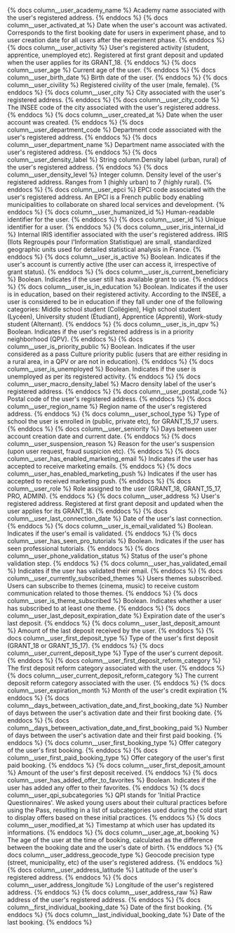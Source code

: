 {% docs column__user_academy_name %} Academy name associated with the user's registered address. {% enddocs %}
{% docs column__user_activated_at %} Date when the user's account was activated. Corresponds to the first booking date for users in experiment phase, and to user creation date for all users after the experiment phase. {% enddocs %}
{% docs column__user_activity %} User's registered activity (student, apprentice, unemployed etc). Registered at first grant deposit and updated when the user applies for its GRANT_18. {% enddocs %}
{% docs column__user_age %} Current age of the user. {% enddocs %}
{% docs column__user_birth_date %} Birth date of the user. {% enddocs %}
{% docs column__user_civility %} Registered civility of the user (male, female). {% enddocs %}
{% docs column__user_city %} City associated with the user's registered address. {% enddocs %}
{% docs column__user_city_code %} The INSEE code of the city associated with the user's registered address. {% enddocs %}
{% docs column__user_created_at %} Date when the user account was created. {% enddocs %}
{% docs column__user_department_code %} Department code associated with the user's registered address. {% enddocs %}
{% docs column__user_department_name %} Department name associated with the user's registered address. {% enddocs %}
{% docs column__user_density_label %} String column.Density label (urban, rural) of the user's registered address. {% enddocs %}
{% docs column__user_density_level %} Integer column. Density level of the user's registered address. Ranges from 1 (highly urban) to 7 (highly rural). {% enddocs %}
{% docs column__user_epci %} EPCI code associated with the user's registered address. An EPCI is a French public body enabling municipalities to collaborate on shared local services and development. {% enddocs %}
{% docs column__user_humanized_id %} Human-readable identifier for the user. {% enddocs %}
{% docs column__user_id %} Unique identifier for a user. {% enddocs %}
{% docs column__user_iris_internal_id %} Internal IRIS identifier associated with the user's registered address. IRIS (Ilots Regroupés pour l'Information Statistique) are small, standardized geographic units used for detailed statistical analysis in France. {% enddocs %}
{% docs column__user_is_active %} Boolean. Indicates if the user's account is currently active (the user can access it, irrespective of grant status). {% enddocs %}
{% docs column__user_is_current_beneficiary %} Boolean. Indicates if the user still has available grant to use. {% enddocs %}
{% docs column__user_is_in_education %} Boolean. Indicates if the user is in education, based on their registered activity. According to the INSEE, a user is considered to be in education if they fall under one of the following categories: Middle school student (Collégien), High school student (Lycéen), University student (Étudiant), Apprentice (Apprenti), Work-study student (Alternant). {% enddocs %}
{% docs column__user_is_in_qpv %} Boolean. Indicates if the user's registered address is in a priority neighborhood (QPV). {% enddocs %}
{% docs column__user_is_priority_public %} Boolean. Indicates if the user considered as a pass Culture priority public (users that are either residing in a rural area, in a QPV or are not in education). {% enddocs %}
{% docs column__user_is_unemployed %} Boolean. Indicates if the user is unemployed as per its registered activity. {% enddocs %}
{% docs column__user_macro_density_label %} Macro density label of the user's registered address. {% enddocs %}
{% docs column__user_postal_code %} Postal code of the user's registered address. {% enddocs %}
{% docs column__user_region_name %} Region name of the user's registered address. {% enddocs %}
{% docs column__user_school_type %} Type of school the user is enrolled in (public, private etc), for GRANT_15_17 users. {% enddocs %}
{% docs column__user_seniority %} Days between user account creation date and current date. {% enddocs %}
{% docs column__user_suspension_reason %} Reason for the user's suspension (upon user request, fraud suspicion etc). {% enddocs %}
{% docs column__user_has_enabled_marketing_email %} Indicates if the user has accepted to receive marketing emails. {% enddocs %}
{% docs column__user_has_enabled_marketing_push %} Indicates if the user has accepted to received marketing push. {% enddocs %}
{% docs column__user_role %} Role assigned to the user (GRANT_18, GRANT_15_17, PRO, ADMIN). {% enddocs %}
{% docs column__user_address %} User's registered address. Registered at first grant deposit and updated when the user applies for its GRANT_18. {% enddocs %}
{% docs column__user_last_connection_date %} Date of the user's last connection. {% enddocs %}
{% docs column__user_is_email_validated %} Boolean. Indicates if the user's email is validated. {% enddocs %}
{% docs column__user_has_seen_pro_tutorials %} Boolean. Indicates if the user has seen professional tutorials. {% enddocs %}
{% docs column__user_phone_validation_status %} Status of the user's phone validation step. {% enddocs %}
{% docs column__user_has_validated_email %} Indicates if the user has validated their email. {% enddocs %}
{% docs column__user_currently_subscribed_themes %} Users themes subscribed. Users can subscribe to themes (cinema, music) to receive custom communication related to those themes. {% enddocs %}
{% docs column__user_is_theme_subscribed %} Boolean. Indicates whether a user has subscribed to at least one theme. {% enddocs %}
{% docs column__user_last_deposit_expiration_date %} Expiration date of the user's last deposit. {% enddocs %}
{% docs column__user_last_deposit_amount %} Amount of the last deposit received by the user. {% enddocs %}
{% docs column__user_first_deposit_type %} Type of the user's first deposit (GRANT_18 or GRANT_15_17). {% enddocs %}
{% docs column__user_current_deposit_type %} Type of the user's current deposit. {% enddocs %}
{% docs column__user_first_deposit_reform_category %} The first deposit reform category associated with the user. {% enddocs %}
{% docs column__user_current_deposit_reform_category %} The current deposit reform category associated with the user. {% enddocs %}
{% docs column__user_expiration_month %} Month of the user's credit expiration {% enddocs %}
{% docs column__days_between_activation_date_and_first_booking_date %} Number of days between the user's activation date and their first booking date. {% enddocs %}
{% docs column__days_between_activation_date_and_first_booking_paid %} Number of days between the user's activation date and their first paid booking. {% enddocs %}
{% docs column__user_first_booking_type %} Offer category of the user's first booking. {% enddocs %}
{% docs column__user_first_paid_booking_type %} Offer category of the user's first paid booking. {% enddocs %}
{% docs column__user_first_deposit_amount %} Amount of the user's first deposit received. {% enddocs %}
{% docs column__user_has_added_offer_to_favorites %} Boolean. Indicates if the user has added any offer to their favorites. {% enddocs %}
{% docs column__user_qpi_subcategories %} QPI stands for 'Initial Practice Questionnaires'. We asked young users about their cultural practices before using the Pass, resulting in a list of subcategories used during the cold start to display offers based on these initial practices. {% enddocs %}
{% docs column__user_modified_at %} Timestamp at which user has updated its informations. {% enddocs %}
{% docs column__user_age_at_booking %} The age of the user at the time of booking, calculated as the difference between the booking date and the user's date of birth. {% enddocs %}
{% docs column__user_address_geocode_type %} Geocode precision type (street, municipality, etc) of the user's registered address. {% enddocs %}
{% docs column__user_address_latitude %} Latitude of the user's registered address. {% enddocs %}
{% docs column__user_address_longitude %} Longitude of the user's registered address. {% enddocs %}
{% docs column__user_address_raw %} Raw address of the user's registered address. {% enddocs %}
{% docs column__first_individual_booking_date %} Date of the first booking. {% enddocs %}
{% docs column__last_individual_booking_date %} Date of the last booking. {% enddocs %}
